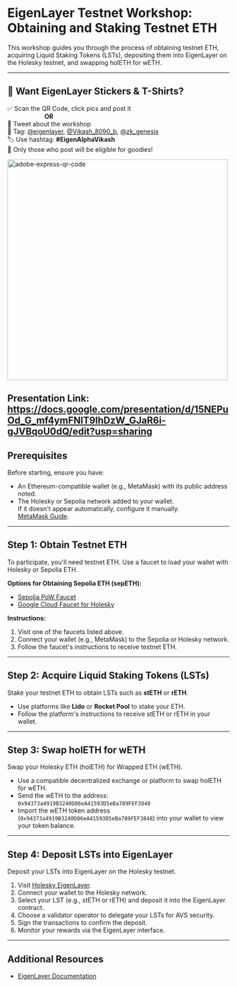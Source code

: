# EigenLayer Testnet Workshop: Obtaining and Staking Testnet ETH

This workshop guides you through the process of obtaining testnet ETH, acquiring Liquid Staking Tokens (LSTs), depositing them into EigenLayer on the Holesky testnet, and swapping holETH for wETH.

---

## 🎁 Want EigenLayer Stickers & T-Shirts?

✅ Scan the QR Code, click pics and post it  
      **OR**  
📲 Tweet about the workshop  
🧠 Tag: [@eigenlayer](https://twitter.com/eigenlayer), [@Vikash_8090_b](https://twitter.com/Vikash_8090_b), [@zk_genesis](https://twitter.com/zk_genesis)  
🏷️ Use hashtag: **#EigenAlphaVikash**  
🎉 Only those who post will be eligible for goodies!


<img width="500" height="500" alt="adobe-express-qr-code" src="https://github.com/user-attachments/assets/d6b270b9-f013-478a-8e16-713fe15013f5" />


## Presentation Link: https://docs.google.com/presentation/d/15NEPuOd_G_mf4ymFNlT9lhDzW_GJaR6i-gJVBqoU0dQ/edit?usp=sharing


## Prerequisites

Before starting, ensure you have:

- An Ethereum-compatible wallet (e.g., MetaMask) with its public address noted.
- The Holesky or Sepolia network added to your wallet.  
  If it doesn't appear automatically, configure it manually.  
  [MetaMask Guide](https://support.metamask.io/more-web3/learn/eth-on-testnets/).

---

## Step 1: Obtain Testnet ETH

To participate, you'll need testnet ETH. Use a faucet to load your wallet with Holesky or Sepolia ETH.

**Options for Obtaining Sepolia ETH (sepETH):**
- [Sepolia PoW Faucet](https://sepolia-faucet.pk910.de/)
- [Google Cloud Faucet for Holesky](https://cloud.google.com/application/web3/faucet/ethereum/holesky)

**Instructions:**
1. Visit one of the faucets listed above.
2. Connect your wallet (e.g., MetaMask) to the Sepolia or Holesky network.
3. Follow the faucet's instructions to receive testnet ETH.

---

## Step 2: Acquire Liquid Staking Tokens (LSTs)

Stake your testnet ETH to obtain LSTs such as **stETH** or **rETH**.

- Use platforms like **Lido** or **Rocket Pool** to stake your ETH.
- Follow the platform's instructions to receive stETH or rETH in your wallet.

---

## Step 3: Swap holETH for wETH

Swap your Holesky ETH (holETH) for Wrapped ETH (wETH).

- Use a compatible decentralized exchange or platform to swap holETH for wETH.
- Send the wETH to the address:  
  `0x94373a4919B3240D86eA41593D5eBa789FEF3848`
- Import the wETH token address (`0x94373a4919B3240D86eA41593D5eBa789FEF3848`) into your wallet to view your token balance.

---

## Step 4: Deposit LSTs into EigenLayer

Deposit your LSTs into EigenLayer on the Holesky testnet.

1. Visit [Holesky EigenLayer](https://holesky.eigenlayer.xyz/).
2. Connect your wallet to the Holesky network.
3. Select your LST (e.g., stETH or rETH) and deposit it into the EigenLayer contract.
4. Choose a validator operator to delegate your LSTs for AVS security.
5. Sign the transactions to confirm the deposit.
6. Monitor your rewards via the EigenLayer interface.

---

## Additional Resources

- [EigenLayer Documentation](https://docs.eigencloud.xyz/products/eigenlayer/restakers/restaking-guides/testnet/obtaining-testnet-eth-and-liquid-staking-tokens-lsts)
